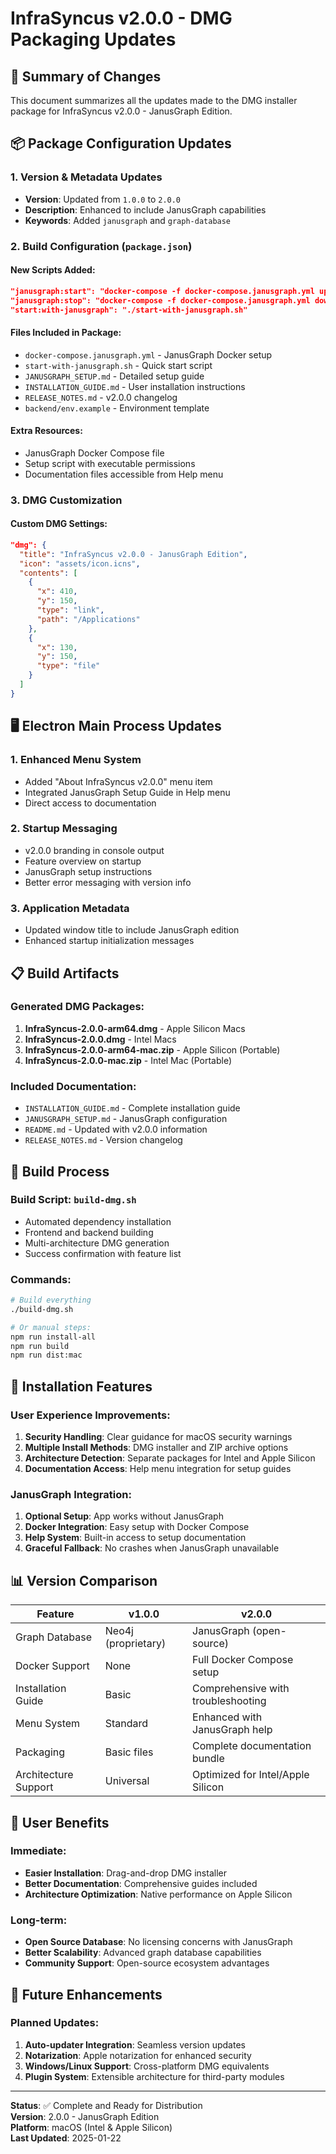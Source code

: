 # InfraSyncus v2.0.0 - DMG Packaging Updates

## 🔄 Summary of Changes

This document summarizes all the updates made to the DMG installer package for InfraSyncus v2.0.0 - JanusGraph Edition.

## 📦 Package Configuration Updates

### 1. Version & Metadata Updates
- **Version**: Updated from `1.0.0` to `2.0.0`
- **Description**: Enhanced to include JanusGraph capabilities
- **Keywords**: Added `janusgraph` and `graph-database`

### 2. Build Configuration (`package.json`)

#### New Scripts Added:
```json
"janusgraph:start": "docker-compose -f docker-compose.janusgraph.yml up -d",
"janusgraph:stop": "docker-compose -f docker-compose.janusgraph.yml down",
"start:with-janusgraph": "./start-with-janusgraph.sh"
```

#### Files Included in Package:
- `docker-compose.janusgraph.yml` - JanusGraph Docker setup
- `start-with-janusgraph.sh` - Quick start script
- `JANUSGRAPH_SETUP.md` - Detailed setup guide
- `INSTALLATION_GUIDE.md` - User installation instructions
- `RELEASE_NOTES.md` - v2.0.0 changelog
- `backend/env.example` - Environment template

#### Extra Resources:
- JanusGraph Docker Compose file
- Setup script with executable permissions
- Documentation files accessible from Help menu

### 3. DMG Customization

#### Custom DMG Settings:
```json
"dmg": {
  "title": "InfraSyncus v2.0.0 - JanusGraph Edition",
  "icon": "assets/icon.icns",
  "contents": [
    {
      "x": 410,
      "y": 150,
      "type": "link",
      "path": "/Applications"
    },
    {
      "x": 130,
      "y": 150,
      "type": "file"
    }
  ]
}
```

## 🖥️ Electron Main Process Updates

### 1. Enhanced Menu System
- Added "About InfraSyncus v2.0.0" menu item
- Integrated JanusGraph Setup Guide in Help menu
- Direct access to documentation

### 2. Startup Messaging
- v2.0.0 branding in console output
- Feature overview on startup
- JanusGraph setup instructions
- Better error messaging with version info

### 3. Application Metadata
- Updated window title to include JanusGraph edition
- Enhanced startup initialization messages

## 📋 Build Artifacts

### Generated DMG Packages:
1. **InfraSyncus-2.0.0-arm64.dmg** - Apple Silicon Macs
2. **InfraSyncus-2.0.0.dmg** - Intel Macs
3. **InfraSyncus-2.0.0-arm64-mac.zip** - Apple Silicon (Portable)
4. **InfraSyncus-2.0.0-mac.zip** - Intel Mac (Portable)

### Included Documentation:
- `INSTALLATION_GUIDE.md` - Complete installation guide
- `JANUSGRAPH_SETUP.md` - JanusGraph configuration
- `README.md` - Updated with v2.0.0 information
- `RELEASE_NOTES.md` - Version changelog

## 🚀 Build Process

### Build Script: `build-dmg.sh`
- Automated dependency installation
- Frontend and backend building
- Multi-architecture DMG generation
- Success confirmation with feature list

### Commands:
```bash
# Build everything
./build-dmg.sh

# Or manual steps:
npm run install-all
npm run build
npm run dist:mac
```

## 🔧 Installation Features

### User Experience Improvements:
1. **Security Handling**: Clear guidance for macOS security warnings
2. **Multiple Install Methods**: DMG installer and ZIP archive options
3. **Architecture Detection**: Separate packages for Intel and Apple Silicon
4. **Documentation Access**: Help menu integration for setup guides

### JanusGraph Integration:
1. **Optional Setup**: App works without JanusGraph
2. **Docker Integration**: Easy setup with Docker Compose
3. **Help System**: Built-in access to setup documentation
4. **Graceful Fallback**: No crashes when JanusGraph unavailable

## 📊 Version Comparison

| Feature | v1.0.0 | v2.0.0 |
|---------|--------|--------|
| Graph Database | Neo4j (proprietary) | JanusGraph (open-source) |
| Docker Support | None | Full Docker Compose setup |
| Installation Guide | Basic | Comprehensive with troubleshooting |
| Menu System | Standard | Enhanced with JanusGraph help |
| Packaging | Basic files | Complete documentation bundle |
| Architecture Support | Universal | Optimized for Intel/Apple Silicon |

## 🎯 User Benefits

### Immediate:
- **Easier Installation**: Drag-and-drop DMG installer
- **Better Documentation**: Comprehensive guides included
- **Architecture Optimization**: Native performance on Apple Silicon

### Long-term:
- **Open Source Database**: No licensing concerns with JanusGraph
- **Better Scalability**: Advanced graph database capabilities
- **Community Support**: Open-source ecosystem advantages

## 🔮 Future Enhancements

### Planned Updates:
1. **Auto-updater Integration**: Seamless version updates
2. **Notarization**: Apple notarization for enhanced security
3. **Windows/Linux Support**: Cross-platform DMG equivalents
4. **Plugin System**: Extensible architecture for third-party modules

---

**Status**: ✅ Complete and Ready for Distribution  
**Version**: 2.0.0 - JanusGraph Edition  
**Platform**: macOS (Intel & Apple Silicon)  
**Last Updated**: 2025-01-22 